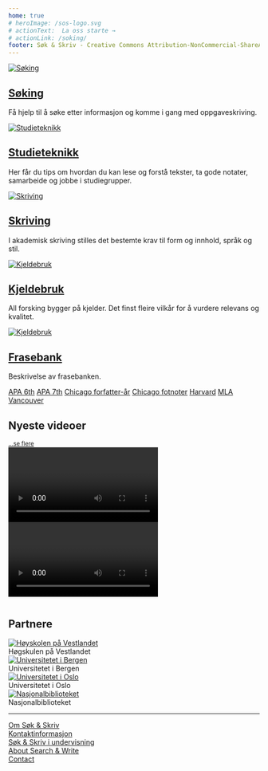 ```yaml
---
home: true
# heroImage: /sos-logo.svg
# actionText:  La oss starte →
# actionLink: /soking/
footer: Søk & Skriv - Creative Commons Attribution-NonCommercial-ShareAlike 4.0
---
```


<div class="cards">
  <div class="card">
    <div class="image">
      <a href="/soking/"><img src="/images/illustrasjoner_sok_500x450.png" alt="Søking"></a>
    </div>
    <div class="content">
      <h2><a href="/soking/">Søking</a></h2>
      <p>Få hjelp til å søke etter informasjon og komme i gang med oppgaveskriving.</p>
    </div>
  </div>

  <div class="card">
    <div class="image">
      <a href="/studieteknikk/"><img src="/images/illustrasjoner_lesing_500x450.png" alt="Studieteknikk"></a>
    </div>
    <div class="content">
      <h2><a href="/studieteknikk/">Studieteknikk</a></h2>
      <p>Her får du tips om hvordan du kan lese og forstå tekster, ta gode notater, samarbeide og jobbe i studiegrupper.</p>
    </div>
  </div>

  <div class="card">
    <div class="image">
      <a href="/skriving/"><img src="/images/illustrasjoner_skriving_500x450.png" alt="Skriving"></a>
    </div>
    <div class="content">
      <h2><a href="/skriving/">Skriving</a></h2>
      <p>I akademisk skriving stilles det bestemte krav til form og innhold, språk og stil.</p>
    </div>
  </div>

  <div class="card">
    <div class="image">
      <a href="/kjeldebruk/"><img src="/images/illustrasjoner_kildehenvisning_500x450.png" alt="Kjeldebruk"></a>
    </div>
    <div class="content">
      <h2><a href="/kjeldebruk/">Kjeldebruk</a></h2>
      <p>All forsking bygger på kjelder. Det finst fleire vilkår for å vurdere relevans og kvalitet.</p>
    </div>
  </div>
  
  <div class="card">
    <div class="image">
      <a href="/frasebank/"><img src="/images/illustrasjoner_kildehenvisning_500x450.png" alt="Kjeldebruk"></a>
    </div>
    <div class="content">
      <h2><a href="/frasebank/">Frasebank</a></h2>
      <p>Beskrivelse av frasebanken.</p>
    </div>
  </div>
</div>

<div class="card references">
  <!-- <div class="image">
    <a href="/referansestiler"><img src="/images/illustrasjoner_lesing_500x450.png" alt="Referansestiler"></a>
  </div> -->
  <div class="content">
    <span class="tags">
      <span class="tag"><a href="/referansestiler/apa-6th.html">APA 6th</a></span>
      <span class="tag"><a href="/referansestiler/apa-7th.html">APA 7th</a></span>
      <span class="tag"><a href="/referansestiler/chicago-forfatter-aar.html">Chicago forfatter-år</a></span>
      <span class="tag"><a href="/referansestiler/chicago-fotnoter.html">Chicago fotnoter</a></span>
      <span class="tag"><a href="/referansestiler/harvard.html">Harvard</a></span>
      <span class="tag"><a href="/referansestiler/mla.html">MLA</a></span>
      <span class="tag"><a href="/referansestiler/vancouver.html">Vancouver</a></span>
    </span>
  </div>
</div>

<div class="flex">
  <h2 style="border-bottom:none;">Nyeste videoer</h2>
  <small><a href="/video/soking">...se flere</a></small>
</div>

<section class="container" style="margin-bottom:3em;">
  <article class="video">
    <Video id="3IIoBZ0Tf_I" />
    <h1>How to cite sources and avoid plagiarism?</h1>
  </article>


  <article class="video">
    <Video id="UpicbnpX_c4" />
    <h1>Bygge inn i Canvas</h1>
  </article>
</section>

## Partnere

<div class="partners">
  <div class="partner">
    <a href="https://www.hvl.no">
      <picture>
        <source media="(max-width: 719px)" srcset="/partners/hvl-icon.jpg">
        <img src="/partners/hvl-logo.jpg" alt="Høyskolen på Vestlandet"/>
      </picture>
    </a>
    <div class="title">
      Høgskulen på Vestlandet
    </div>
  </div>
  <div class="partner">
    <a href="https://www.uib.no">
      <picture>
        <source media="(max-width: 719px)" srcset="/partners/uib-icon.png">
        <img src="/partners/uib-logo.png" alt="Universitetet i Bergen"/>
      </picture>
    </a>
    <div class="title">
      Universitetet i Bergen
    </div>
  </div>
  <div class="partner">
    <a href="https://www.uio.no">
      <picture>
        <source media="(max-width: 719px)" type="image/svg+xml" srcset="/partners/uio-icon.svg">
        <img src="/partners/uio-logo.svg" alt="Universitetet i Oslo"/>
      </picture>
    </a>
    <div class="title">
      Universitetet i Oslo
    </div>
  </div>
  <div class="partner">
    <a href="https://www.nb.no">
      <picture>
        <source media="(max-width: 719px)" srcset="/partners/nb-icon.png">
        <img src="/partners/nb-logo.png" alt="Nasjonalbiblioteket"/>
      </picture>
    </a>
    <div class="title">
      Nasjonalbiblioteket
    </div>
  </div>
</div>

--- 

<div class="container two-column footer-links">
  <div class="align-right">
    <div><a href="/om/">Om Søk & Skriv</a></div>
    <div><a href="/om/kontaktinformasjon.html">Kontaktinformasjon</a></div>
    <div><a href="/om/sok-og-skriv-i-undervisning.html">Søk & Skriv i undervisning</a></div>
  </div>
  <div class="align-left">
    <div><a href="/en/about/">About Search & Write</a></div>
    <div><a href="/en/about/contact-information.html">Contact</a></div>
  </div>
</div>
